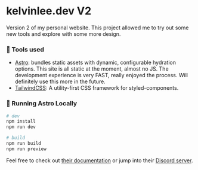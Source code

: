 # kelvinlee.dev V2

Version 2 of my personal website. This project allowed me to try out some new tools and explore with some more design.

### 🔨 Tools used

- [Astro](https://astro.build): bundles static assets with dynamic, configurable hydration options. This site is all static at the moment, almost no JS. The development experience is very FAST, really enjoyed the process. Will definitely use this more in the future.
- [TailwindCSS](https://tailwindcss.com/): A utility-first CSS framework for styled-components.

### 🚀 Running Astro Locally

```bash
# dev
npm install
npm run dev

# build
npm run build
npm run preview
```

Feel free to check out [their documentation](https://docs.astro.build) or jump into their [Discord server](https://astro.build/chat).
